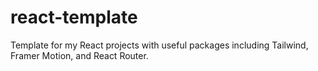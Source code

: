 # react-template
Template for my React projects with useful packages including Tailwind, Framer Motion, and React Router.
